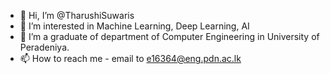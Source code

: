- 👋 Hi, I’m @TharushiSuwaris
- 👀 I’m interested in Machine Learning, Deep Learning, AI
- 🌱 I’m a graduate of department of Computer Engineering in University of Peradeniya.
- 📫 How to reach me - email to e16364@eng.pdn.ac.lk

<!---
TharushiSuwaris/TharushiSuwaris is a ✨ special ✨ repository because its `README.md` (this file) appears on your GitHub profile.
You can click the Preview link to take a look at your changes.
--->
